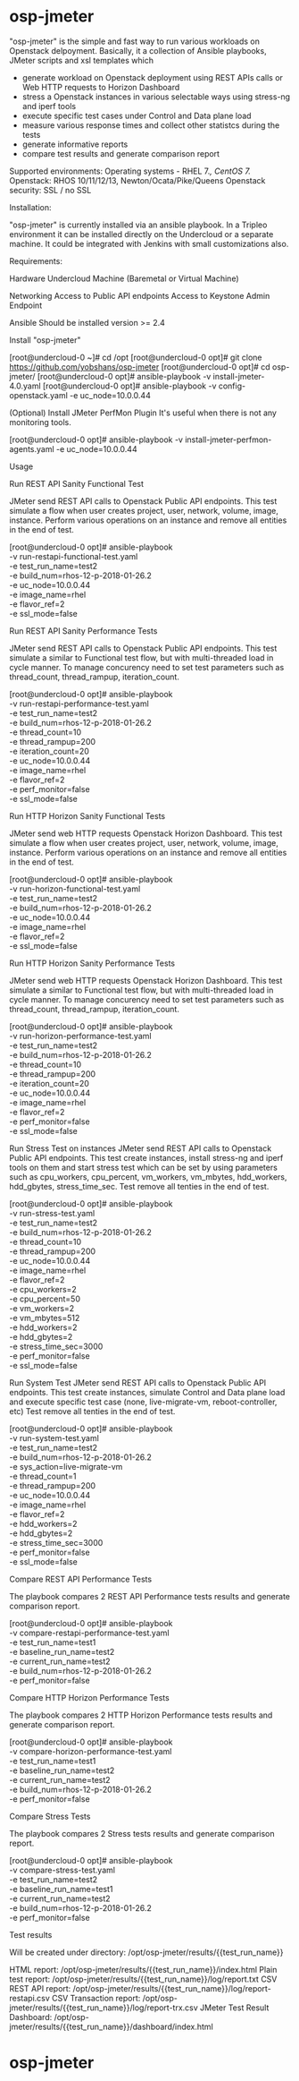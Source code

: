 # osp-jmeter

"osp-jmeter" is the simple and fast way to run various workloads on Openstack delpoyment.
Basically, it a collection of Ansible playbooks, JMeter scripts and xsl templates which 
- generate workload on Openstack deployment using REST APIs calls or Web HTTP requests to Horizon Dashboard
- stress a Openstack instances in various selectable ways using stress-ng and iperf tools
- execute specific test cases under Control and Data plane load
- measure various response times and collect other statistcs during the tests
- generate informative reports 
- compare test results and generate comparison report

Supported environments:
Operating systems - RHEL 7.*, CentOS 7.*
Openstack: RHOS 10/11/12/13, Newton/Ocata/Pike/Queens 
Openstack security: SSL / no SSL

Installation:

"osp-jmeter" is currently installed via an ansible playbook. 
In a Tripleo environment it can be installed directly on the Undercloud or a separate machine. 
It could be integrated with Jenkins with small customizations also.

Requirements:

Hardware
    Undercloud Machine (Baremetal or Virtual Machine)

Networking
    Access to Public API endpoints
    Access to Keystone Admin Endpoint

Ansible
    Should be installed version >= 2.4
    
Install "osp-jmeter"

[root@undercloud-0 ~]# cd /opt
[root@undercloud-0 opt]# git clone https://github.com/yobshans/osp-jmeter
[root@undercloud-0 opt]# cd osp-jmeter/
[root@undercloud-0 opt]# ansible-playbook -v install-jmeter-4.0.yaml
[root@undercloud-0 opt]# ansible-playbook -v config-openstack.yaml -e uc_node=10.0.0.44

(Optional) Install JMeter PerfMon Plugin 
It's useful when there is not any monitoring tools.

[root@undercloud-0 opt]# ansible-playbook -v install-jmeter-perfmon-agents.yaml -e uc_node=10.0.0.44

Usage

Run REST API Sanity Functional Test 

JMeter send REST API calls to Openstack Public API endpoints.
This test simulate a flow when user creates project, user, network, volume, image, instance.
Perform various operations on an instance and remove all entities in the end of test.

[root@undercloud-0 opt]# ansible-playbook \
-v run-restapi-functional-test.yaml \
-e test_run_name=test2 \
-e build_num=rhos-12-p-2018-01-26.2 \
-e uc_node=10.0.0.44 \
-e image_name=rhel \
-e flavor_ref=2 \
-e ssl_mode=false

Run REST API Sanity Performance Tests

JMeter send REST API calls to Openstack Public API endpoints.
This test simulate a similar to Functional test flow, but with multi-threaded load in cycle manner.
To manage concurency need to set test parameters such as thread_count, thread_rampup, iteration_count.

[root@undercloud-0 opt]# ansible-playbook \
-v run-restapi-performance-test.yaml \
-e test_run_name=test2 \
-e build_num=rhos-12-p-2018-01-26.2 \
-e thread_count=10 \
-e thread_rampup=200 \
-e iteration_count=20 \
-e uc_node=10.0.0.44 \
-e image_name=rhel \
-e flavor_ref=2 \
-e perf_monitor=false \
-e ssl_mode=false

Run HTTP Horizon Sanity Functional Tests

JMeter send web HTTP requests Openstack Horizon Dashboard.
This test simulate a flow when user creates project, user, network, volume, image, instance.
Perform various operations on an instance and remove all entities in the end of test.

[root@undercloud-0 opt]# ansible-playbook \
-v run-horizon-functional-test.yaml \
-e test_run_name=test2 \
-e build_num=rhos-12-p-2018-01-26.2 \
-e uc_node=10.0.0.44 \
-e image_name=rhel \
-e flavor_ref=2 \
-e ssl_mode=false

Run HTTP Horizon Sanity Performance Tests

JMeter send web HTTP requests Openstack Horizon Dashboard.
This test simulate a similar to Functional test flow, but with multi-threaded load in cycle manner.
To manage concurency need to set test parameters such as thread_count, thread_rampup, iteration_count.

[root@undercloud-0 opt]# ansible-playbook \
-v run-horizon-performance-test.yaml \
-e test_run_name=test2 \
-e build_num=rhos-12-p-2018-01-26.2 \
-e thread_count=10 \
-e thread_rampup=200 \
-e iteration_count=20 \
-e uc_node=10.0.0.44 \
-e image_name=rhel \
-e flavor_ref=2 \
-e perf_monitor=false \
-e ssl_mode=false

Run Stress Test on instances
JMeter send REST API calls to Openstack Public API endpoints.
This test create instances, install stress-ng and iperf tools on them 
and start stress test which can be set by using parameters such as
cpu_workers, cpu_percent, vm_workers, vm_mbytes, hdd_workers, hdd_gbytes, stress_time_sec.
Test remove all tenties in the end of test.

[root@undercloud-0 opt]# ansible-playbook \
-v run-stress-test.yaml \
-e test_run_name=test2 \
-e build_num=rhos-12-p-2018-01-26.2 \
-e thread_count=10 \
-e thread_rampup=200 \
-e uc_node=10.0.0.44 \
-e image_name=rhel \
-e flavor_ref=2 \
-e cpu_workers=2 \
-e cpu_percent=50 \
-e vm_workers=2 \
-e vm_mbytes=512 \
-e hdd_workers=2 \
-e hdd_gbytes=2 \
-e stress_time_sec=3000 \
-e perf_monitor=false \
-e ssl_mode=false

Run System Test 
JMeter send REST API calls to Openstack Public API endpoints.
This test create instances, simulate Control and Data plane load
and execute specific test case (none, live-migrate-vm, reboot-controller, etc)
Test remove all tenties in the end of test.

[root@undercloud-0 opt]# ansible-playbook \
-v run-system-test.yaml \
-e test_run_name=test2 \
-e build_num=rhos-12-p-2018-01-26.2 \
-e sys_action=live-migrate-vm \
-e thread_count=1 \
-e thread_rampup=200 \
-e uc_node=10.0.0.44 \
-e image_name=rhel \
-e flavor_ref=2 \
-e hdd_workers=2 \
-e hdd_gbytes=2 \
-e stress_time_sec=3000 \
-e perf_monitor=false \
-e ssl_mode=false

Compare REST API Performance Tests

The playbook compares 2 REST API Performance tests results
and generate comparison report.

[root@undercloud-0 opt]# ansible-playbook \
-v compare-restapi-performance-test.yaml \
-e test_run_name=test1 \
-e baseline_run_name=test2 \
-e current_run_name=test2 \
-e build_num=rhos-12-p-2018-01-26.2 \
-e perf_monitor=false

Compare HTTP Horizon Performance Tests

The playbook compares 2 HTTP Horizon Performance tests results
and generate comparison report.

[root@undercloud-0 opt]# ansible-playbook \
-v compare-horizon-performance-test.yaml \
-e test_run_name=test1 \
-e baseline_run_name=test2 \
-e current_run_name=test2 \
-e build_num=rhos-12-p-2018-01-26.2 \
-e perf_monitor=false

Compare Stress Tests

The playbook compares 2 Stress tests results
and generate comparison report.

[root@undercloud-0 opt]# ansible-playbook \
-v compare-stress-test.yaml \
-e test_run_name=test2 \
-e baseline_run_name=test1 \
-e current_run_name=test2 \
-e build_num=rhos-12-p-2018-01-26.2 \
-e perf_monitor=false

Test results 

Will be created under directory: 
/opt/osp-jmeter/results/{{test_run_name}}

HTML report: /opt/osp-jmeter/results/{{test_run_name}}/index.html
Plain test report: /opt/osp-jmeter/results/{{test_run_name}}/log/report.txt
CSV REST API report: /opt/osp-jmeter/results/{{test_run_name}}/log/report-restapi.csv
CSV Transaction report: /opt/osp-jmeter/results/{{test_run_name}}/log/report-trx.csv
JMeter Test Result Dashboard: /opt/osp-jmeter/results/{{test_run_name}}/dashboard/index.html 

# osp-jmeter

